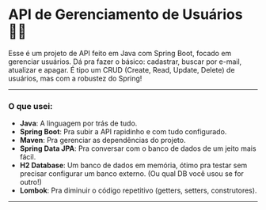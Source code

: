 # API de Gerenciamento de Usuários 🧑‍💻

Esse é um projeto de API feito em Java com Spring Boot, focado em gerenciar usuários. Dá pra fazer o básico: cadastrar, buscar por e-mail, atualizar e apagar. É tipo um CRUD (Create, Read, Update, Delete) de usuários, mas com a robustez do Spring!

---

### O que usei: 

* **Java**: A linguagem por trás de tudo.
* **Spring Boot**: Pra subir a API rapidinho e com tudo configurado.
* **Maven**: Pra gerenciar as dependências do projeto.
* **Spring Data JPA**: Pra conversar com o banco de dados de um jeito mais fácil.
* **H2 Database**: Um banco de dados em memória, ótimo pra testar sem precisar configurar um banco externo. (Ou qual DB você usou se for outro!)
* **Lombok**: Pra diminuir o código repetitivo (getters, setters, construtores).

---
